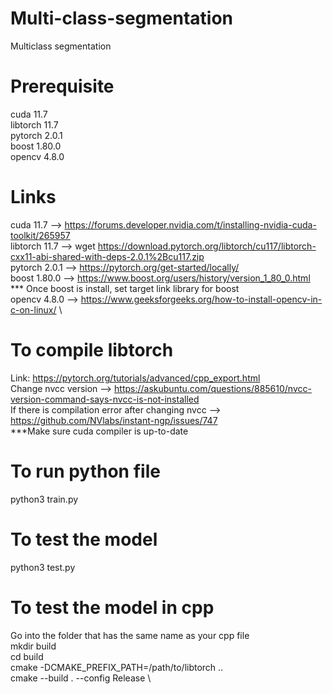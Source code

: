 # Multi-class-segmentation
Multiclass segmentation 

# Prerequisite
cuda 11.7\
libtorch 11.7\
pytorch 2.0.1\
boost 1.80.0 \
opencv 4.8.0

# Links
cuda 11.7 --> https://forums.developer.nvidia.com/t/installing-nvidia-cuda-toolkit/265957 \
libtorch 11.7 --> wget https://download.pytorch.org/libtorch/cu117/libtorch-cxx11-abi-shared-with-deps-2.0.1%2Bcu117.zip \
pytorch 2.0.1 --> https://pytorch.org/get-started/locally/ \
boost 1.80.0 --> https://www.boost.org/users/history/version_1_80_0.html \
*** Once boost is install, set target link library for boost \
opencv 4.8.0 --> https://www.geeksforgeeks.org/how-to-install-opencv-in-c-on-linux/ \

# To compile libtorch

Link: https://pytorch.org/tutorials/advanced/cpp_export.html \
Change nvcc version --> https://askubuntu.com/questions/885610/nvcc-version-command-says-nvcc-is-not-installed \
If there is compilation error after changing nvcc --> https://github.com/NVlabs/instant-ngp/issues/747 \
***Make sure cuda compiler is up-to-date 


# To run python file
python3 train.py

# To test the model
python3 test.py

# To test the model in cpp
Go into the folder that has the same name as your cpp file \
mkdir build \
cd build \
cmake -DCMAKE_PREFIX_PATH=/path/to/libtorch .. \
cmake --build . --config Release \



